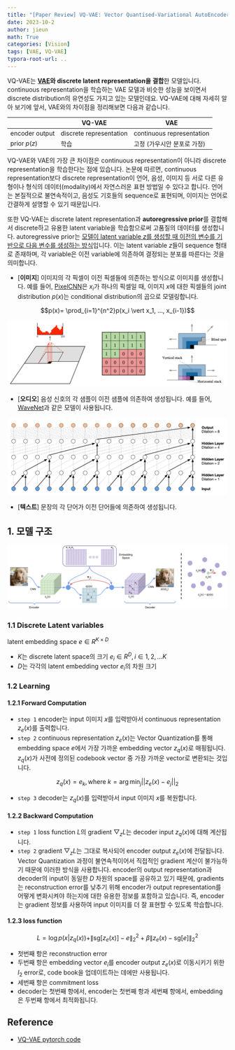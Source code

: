 ```yaml
---
title: "[Paper Review] VQ-VAE: Vector Quantised-Variational AutoEncoder"
date: 2023-10-2
author: jieun
math: True
categories: [Vision]
tags: [VAE, VQ-VAE]
typora-root-url: ..
---
```


VQ-VAE는 **[VAE](https://jieun121070.github.io/posts/Variational-Autoencoder(VAE)/)와 discrete latent representation을 결합**한 모델입니다. continuous representation을 학습하는 VAE 모델과 비슷한 성능을 보이면서 discrete distribution의 유연성도 가지고 있는 모델인데요. VQ-VAE에 대해 자세히 알아 보기에 앞서, VAE와의 차이점을 정리해보면 다음과 같습니다.

|                | VQ-VAE                  | VAE                         |
| -------------- | ----------------------- | --------------------------- |
| encoder output | discrete representation | continuous representation   |
| prior $p(z)$   | 학습                    | 고정 (가우시안 분포로 가정) |

VQ-VAE와 VAE의 가장 큰 차이점은 continuous representation이 아니라 discrete representation을 학습한다는 점에 있습니다. 논문에 따르면, continuous representation보다 discrete representation이 언어, 음성, 이미지 등 서로 다른 유형이나 형식의 데이터(modality)에서 자연스러운 표현 방법일 수 있다고 합니다. 언어는 본질적으로 불연속적이고, 음성도 기호들의 sequence로 표현되며, 이미지는 언어로 간결하게 설명할 수 있기 때문입니다.

또한 VQ-VAE는 discrete latent representation과 **autoregressive prior**를 결합해서 discrete하고 유용한 latent variable을 학습함으로써 고품질의 데이터를 생성합니다. autoregressive prior는 <u>모델이 latent variable $z$를 생성할 때 이전의 변수를 기반으로 다음 변수를 생성하는 방식</u>입니다. 이는 latent variable $z$들이 sequence 형태로 존재하며, 각 variable은 이전 variable에 의존하여 결정되는 분포를 따른다는 것을 의미합니다.

- [**이미지**] 이미지의 각 픽셀이 이전 픽셀들에 의존하는 방식으로 이미지를 생성합니다. 예를 들어, [PixelCNN](https://arxiv.org/pdf/1606.05328)은 $x_i$가 하나의 픽셀일 때, 이미지 $x$에 대한 픽셀들의 joint distribution $p(x)$는 conditional distribution의 곱으로 모델링합니다.

$$p(x)= \prod_{i=1}^{n^2}p(x_i \vert x_1, …, x_{i-1})$$

![](/assets/img/diffusion/pixelcnn.png)

- [**오디오**] 음성 신호의 각 샘플이 이전 샘플에 의존하여 생성됩니다. 예를 들어, [WaveNet](https://arxiv.org/pdf/1609.03499)과 같은 모델이 사용됩니다.

![](/assets/img/diffusion/wavenet.png)

- [**텍스트**] 문장의 각 단어가 이전 단어들에 의존하여 생성됩니다.

## 1. 모델 구조



![](/assets/img/diffusion/vqvae.png)



### 1.1 Discrete Latent variables

latent embedding space $e \in R^{K \times D}$

- $K$는 discrete latent space의 크기 $e_i \in R^D, i \in 1, 2, … K$
- $D$는 각각의 latent embedding vector $e_i$의 차원 크기

### 1.2 Learning

#### 1.2.1 Forward Computation

- `step 1` encoder는 input 이미지 $x$를 입력받아서 continuous representation $z_e(x)$를 출력합니다.
- `step 2` continuous representation $z_e(x)$는 Vector Quantization를 통해 embedding space $e$에서 가장 가까운 embedding vector $z_q(x)$로 매핑됩니다. $z_q(x)$가 사전에 정의된 codebook vector 중 가장 가까운 vector로 변환되는 것입니다.

$$z_q(x)=e_k, \text{where } k= \arg\min_j \vert\vert z_e(x)-e_j \vert\vert _2$$

- `step 3` decoder는 $z_q(x)$를 입력받아서 input 이미지 $x$를 복원합니다.

#### 1.2.2 Backward Computation

- `step 1` loss function $L$의 gradient $\bigtriangledown_zL$는 decoder input $z_q(x)$에 대해 계산됩니다.
- `step 2` gradient $\bigtriangledown_zL$는 그대로 복사되어 encoder output $z_e(x)$에 전달됩니다. Vector Quantization 과정이 불연속적이어서 직접적인 gradient 계산이 불가능하기 때문에 이러한 방식을 사용합니다. encoder의 output representation과 decoder의 input이 동일한 $D$ 차원의 space를 공유하고 있기 때문에, gradients는 reconstruction error를 낮추기 위해 encoder가 output representation를 어떻게 변화시켜야 하는지에 대한 유용한 정보를 포함하고 있습니다. 즉, encoder는 gradient 정보를 사용하여 input 이미지를 더 잘 표현할 수 있도록 학습합니다.

#### 1.2.3 loss function

$$L = \log p(x | z_q(x)) + \| \text{sg}[z_e(x)] - e \|^2_2 + \beta \| z_e(x) - \text{sg}[e] \|^2_2 $$

- 첫번째 항은 reconstruction error
- 두번째 항은 embedding vector $e_i$를 encoder output $z_e(x)$로 이동시키기 위한 $l_2$ error로, code book을 업데이트하는 데에만 사용됩니다.
- 세번째 항은 commitment loss
- decoder는 첫번째 항에서, encoder는 첫번째 항과 세번째 항에서, embedding은 두번째 항에서 최적화됩니다.

## Reference

- [VQ-VAE pytorch code](https://github.com/Jackson-Kang/Pytorch-VAE-tutorial/blob/master/02_Vector_Quantized_Variational_AutoEncoder.ipynb)